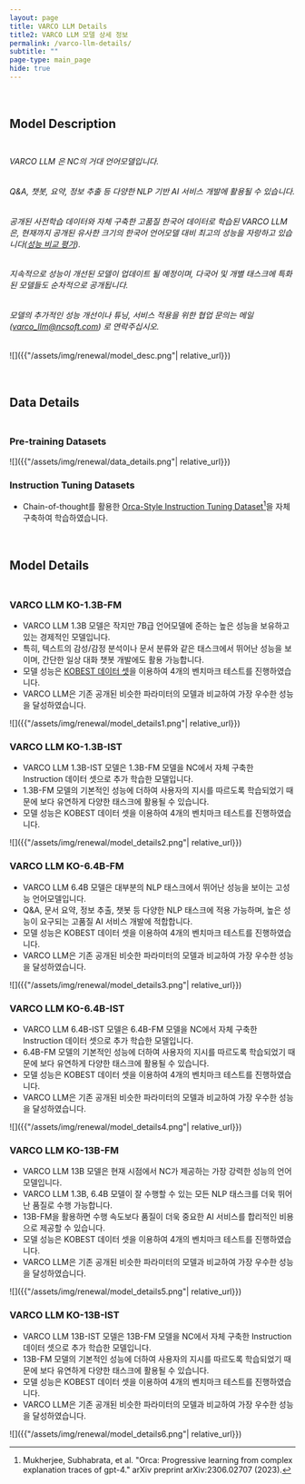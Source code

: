 ```yaml
---
layout: page
title: VARCO LLM Details
title2: VARCO LLM 모델 상세 정보
permalink: /varco-llm-details/
subtitle: ""
page-type: main_page
hide: true
---
```


<style>
  .title-padder {
    padding-bottom: 0 !important;
  }
  h1 {
    padding-bottom: 2rem;
    margin: 0;
  }
  h2 {
    padding-top: 3rem;
    padding-bottom: 1.5rem;
    margin: 0;
    scroll-margin-top: 6rem;
  }
  h3 {
    scroll-margin-top: 6rem;
  }
  img {
    padding: 0 0 5rem 0;
    margin-top: 1.875rem;
  }
  a {
    color: var(--text) !important;
    text-decoration: underline !important;
  }
  a:hover {
    color: var(--blue) !important;
    text-decoration: underline !important;
  }
</style>


## Model Description

<h6>VARCO LLM 은 NC의 거대 언어모델입니다.</h6>
<h6>Q&A, 챗봇, 요약, 정보 추출 등 다양한 NLP 기반 AI 서비스 개발에 활용될 수 있습니다.</h6>
<h6>공개된 사전학습 데이터와 자체 구축한 고품질 한국어 데이터로 학습된 VARCO LLM은, 현재까지 공개된 유사한 크기의 한국어 언어모델 대비 최고의 성능을 자랑하고 있습니다(<a href="https://ncsoft.github.io/ncresearch/varco-llm-details/#model-details">성능 비교 평가</a>).</h6>
<h6>지속적으로 성능이 개선된 모델이 업데이트 될 예정이며, 다국어 및 개별 태스크에 특화된 모델들도 순차적으로 공개됩니다.</h6>
<h6>모델의 추가적인 성능 개선이나 튜닝, 서비스 적용을 위한 협업 문의는 메일(<a href="mailto:varco_llm@ncsoft.com">varco_llm@ncsoft.com</a>) 로 연락주십시오.</h6>

![]({{"/assets/img/renewal/model_desc.png"| relative_url}})


## Data Details

### Pre-training Datasets

![]({{"/assets/img/renewal/data_details.png"| relative_url}})


### Instruction Tuning Datasets

- Chain-of-thought를 활용한 [Orca-Style Instruction Tuning Dataset](https://arxiv.org/abs/2306.02707)[^1]을 자체 구축하여 학습하였습니다.

[^1]: Mukherjee, Subhabrata, et al. "Orca: Progressive learning from complex explanation traces of gpt-4." arXiv preprint arXiv:2306.02707 (2023).

## Model Details

### VARCO LLM KO-1.3B-FM

- VARCO LLM 1.3B 모델은 작지만 7B급 언어모델에 준하는 높은 성능을 보유하고 있는 경제적인 모델입니다.  
- 특히, 텍스트의 감성/감정 분석이나 문서 분류와 같은 태스크에서 뛰어난 성능을 보이며, 간단한 일상 대화 챗봇 개발에도 활용 가능합니다.  
- 모델 성능은 [KOBEST 데이터 셋](https://huggingface.co/datasets/skt/kobest_v1)을 이용하여 4개의 벤치마크 테스트를 진행하였습니다.  
- VARCO LLM은 기존 공개된 비슷한 파라미터의 모델과 비교하여 가장 우수한 성능을 달성하였습니다.

![]({{"/assets/img/renewal/model_details1.png"| relative_url}})


### VARCO LLM KO-1.3B-IST

- VARCO LLM 1.3B-IST 모델은 1.3B-FM 모델을 NC에서 자체 구축한 Instruction 데이터 셋으로 추가 학습한 모델입니다.  
- 1.3B-FM 모델의 기본적인 성능에 더하여 사용자의 지시를 따르도록 학습되었기 때문에 보다 유연하게 다양한 태스크에 활용될 수 있습니다.  
- 모델 성능은 KOBEST 데이터 셋을 이용하여 4개의 벤치마크 테스트를 진행하였습니다.

![]({{"/assets/img/renewal/model_details2.png"| relative_url}})


### VARCO LLM KO-6.4B-FM

- VARCO LLM 6.4B 모델은 대부분의 NLP 태스크에서 뛰어난 성능을 보이는 고성능 언어모델입니다.  
- Q&A, 문서 요약, 정보 추출, 챗봇 등 다양한 NLP 태스크에 적용 가능하며, 높은 성능이 요구되는 고품질 AI 서비스 개발에 적합합니다.  
- 모델 성능은 KOBEST 데이터 셋을 이용하여 4개의 벤치마크 테스트를 진행하였습니다.  
- VARCO LLM은 기존 공개된 비슷한 파라미터의 모델과 비교하여 가장 우수한 성능을 달성하였습니다.

![]({{"/assets/img/renewal/model_details3.png"| relative_url}})


### VARCO LLM KO-6.4B-IST

- VARCO LLM 6.4B-IST 모델은 6.4B-FM 모델을 NC에서 자체 구축한 Instruction 데이터 셋으로 추가 학습한 모델입니다.  
- 6.4B-FM 모델의 기본적인 성능에 더하여 사용자의 지시를 따르도록 학습되었기 때문에 보다 유연하게 다양한 태스크에 활용될 수 있습니다.  
- 모델 성능은 KOBEST 데이터 셋을 이용하여 4개의 벤치마크 테스트를 진행하였습니다.  
- VARCO LLM은 기존 공개된 비슷한 파라미터의 모델과 비교하여 가장 우수한 성능을 달성하였습니다.

![]({{"/assets/img/renewal/model_details4.png"| relative_url}})


### VARCO LLM KO-13B-FM

- VARCO LLM 13B 모델은 현재 시점에서 NC가 제공하는 가장 강력한 성능의 언어모델입니다.  
- VARCO LLM 1.3B, 6.4B 모델이 잘 수행할 수 있는 모든 NLP 태스크를 더욱 뛰어난 품질로 수행 가능합니다.  
- 13B-FM을 활용하면 수행 속도보다 품질이 더욱 중요한 AI 서비스를 합리적인 비용으로 제공할 수 있습니다.  
- 모델 성능은 KOBEST 데이터 셋을 이용하여 4개의 벤치마크 테스트를 진행하였습니다.  
- VARCO LLM은 기존 공개된 비슷한 파라미터의 모델과 비교하여 가장 우수한 성능을 달성하였습니다.

![]({{"/assets/img/renewal/model_details5.png"| relative_url}})


### VARCO LLM KO-13B-IST

- VARCO LLM 13B-IST 모델은 13B-FM 모델을 NC에서 자체 구축한 Instruction 데이터 셋으로 추가 학습한 모델입니다.  
- 13B-FM 모델의 기본적인 성능에 더하여 사용자의 지시를 따르도록 학습되었기 때문에 보다 유연하게 다양한 태스크에 활용될 수 있습니다.  
- 모델 성능은 KOBEST 데이터 셋을 이용하여 4개의 벤치마크 테스트를 진행하였습니다.  
- VARCO LLM은 기존 공개된 비슷한 파라미터의 모델과 비교하여 가장 우수한 성능을 달성하였습니다.

![]({{"/assets/img/renewal/model_details6.png"| relative_url}})

